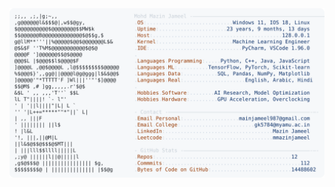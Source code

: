 <picture>
  <source srcset="https://raw.githubusercontent.com/mmazinjameel/mmazinjameel/main/dark_mode.svg?v=1755505031" media="(prefers-color-scheme: dark)">
  <img src="https://raw.githubusercontent.com/mmazinjameel/mmazinjameel/main/light_mode.svg?v=1755505031">
</picture>
